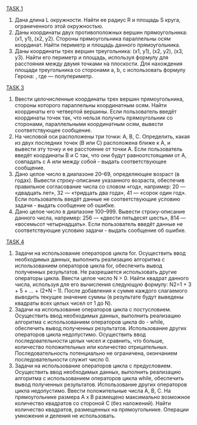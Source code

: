 [TASK 1](https://github.com/dunklenichts/ITMO_Courses/tree/main/C%23/Task1) 
1. Дана длина L окружности. Найти ее радиус R и площадь S круга, ограниченного этой окружностью.
2. Даны координаты двух противоположных вершин прямоугольника: (x1, y1), (x2, y2). Стороны прямоугольника 
   параллельны осям координат. Найти периметр и площадь данного прямоугольника.
3. Даны координаты трех вершин треугольника: (x1, y1), (x2, y2), (x3, y3). Найти его периметр и площадь, 
   используя формулу для расстояния между двумя точками на плоскости. Для нахождения площади треугольника 
   со сторонами a, b, c использовать формулу Герона: ,  где  — полупериметр.

[TASK 3](https://github.com/dunklenichts/ITMO_Courses/tree/main/C%23/Task3)
1. Ввести целочисленные координаты трех вершин прямоугольника, стороны которого параллельны координатным осям. 
   Найти координаты его четвертой вершины. Если пользователь введёт координаты точек так, что нельзя получить 
   прямоугольник со сторонами, параллельными координатным осям, вывести соответствующее сообщение.
2. На числовой оси расположены три точки: A, B, C. Определить, какая из двух последних точек (B или C) расположена 
   ближе к A, и вывести эту точку и ее расстояние от точки A. Если пользователь введёт координаты B и C так, что 
   они будут равноотстоящими от А, совпадать с А или между собой - выдать соответствующее сообщение.
3. Дано целое число в диапазоне 20–69, определяющее возраст (в годах). Вывести строку-описание указанного возраста, 
   обеспечив правильное согласование числа со словом «год», например: 20 — «двадцать лет», 32 — «тридцать два года», 
   41 — «сорок один год». Если пользователь введёт данные не соответствующие условию задачи - выдать сообщение об ошибке.
4. Дано целое число в диапазоне 100–999. Вывести строку-описание данного числа, например: 256 — «двести пятьдесят шесть», 
   814 — «восемьсот четырнадцать». Если пользователь введёт данные не соответствующие условию задачи - выдать сообщение об ошибке. 

[TASK 4](https://github.com/dunklenichts/ITMO_Courses/tree/main/C%23/Task4)
1. Задачи на использование операторов цикла for. Осуществить ввод необходимых данных, выполнить реализацию алгоритма с использованием 
   операторов цикла for, обеспечить вывод полученных результатов. Не разрешается использовать другие операторы цикла.
   Ввести целое число N > 0. Найти квадрат данного числа, используя для его вычисления следующую формулу: N2=1 + 3 + 5 + ... + (2*N – 1). 
   После добавления к сумме каждого слагаемого выводить текущее значение суммы (в результате будут выведены квадраты всех целых чисел от 1 до N).
2. Задачи на использование операторов цикла с постусловием. Осуществить ввод необходимых данных, выполнить реализацию алгоритма с использованием 
   операторов цикла do - while, обеспечить вывод полученных результатов. Использование других операторов цикла недопустимо.
   Осуществить ввод последовательности целых чисел и сравнить, что больше, количество положительных или количество отрицательных. 
   Последовательность потенциально не ограничена, окончанием последовательности служит число 0.
3. Задачи на использование операторов цикла с предусловием. Осуществить ввод необходимых данных, выполнить реализацию алгоритма с использованием 
   операторов цикла while, обеспечить вывод полученных результатов. Использование других операторов цикла недопустимо.
   Ввести положительные числа A, B, C. На прямоугольнике размера A x B размещено максимально возможное количество квадратов со стороной C (без наложений). 
   Найти количество квадратов, размещенных на прямоугольнике. Операции умножения и деления не использовать.
